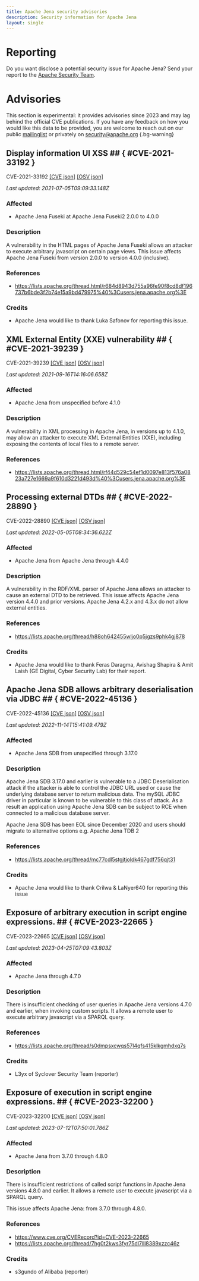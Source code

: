 ```yaml
---
title: Apache Jena security advisories
description: Security information for Apache Jena
layout: single
---
```


# Reporting

Do you want disclose a potential security issue for Apache Jena? Send your report to the [Apache Security Team](mailto:security@apache.org).

# Advisories

This section is experimental: it provides advisories since 2023 and may lag behind the official CVE publications. If you have any feedback on how you would like this data to be provided, you are welcome to reach out on our public [mailinglist](/mailinglist) or privately on [security@apache.org](mailto:security@apache.org)
{.bg-warning}

## Display information UI XSS ## { #CVE-2021-33192 }

CVE-2021-33192 [\[CVE json\]](./CVE-2021-33192.cve.json) [\[OSV json\]](./CVE-2021-33192.osv.json)



_Last updated: 2021-07-05T09:09:33.148Z_

### Affected

* Apache Jena Fuseki at Apache Jena Fuseki2 2.0.0 to 4.0.0


### Description

A vulnerability in the HTML pages of Apache Jena Fuseki allows an attacker to execute arbitrary javascript on certain page views.  This issue affects Apache Jena Fuseki from version 2.0.0 to version 4.0.0 (inclusive).

### References
* https://lists.apache.org/thread.html/r684d8943d755a96fe90f8cd8df196737b6bde3f2b74e15a9bd479975%40%3Cusers.jena.apache.org%3E


### Credits
* Apache Jena would like to thank Luka Safonov for reporting this issue.


## XML External Entity (XXE) vulnerability ## { #CVE-2021-39239 }

CVE-2021-39239 [\[CVE json\]](./CVE-2021-39239.cve.json) [\[OSV json\]](./CVE-2021-39239.osv.json)



_Last updated: 2021-09-16T14:16:06.658Z_

### Affected

* Apache Jena from unspecified before 4.1.0


### Description

A vulnerability in XML processing in Apache Jena, in versions up to 4.1.0, may allow an attacker to execute XML External Entities (XXE), including exposing the contents of local files to a remote server.

### References
* https://lists.apache.org/thread.html/rf44d529c54ef1d0097e813f576a0823a727e1669a9f610d3221d493d%40%3Cusers.jena.apache.org%3E


## Processing external DTDs ## { #CVE-2022-28890 }

CVE-2022-28890 [\[CVE json\]](./CVE-2022-28890.cve.json) [\[OSV json\]](./CVE-2022-28890.osv.json)



_Last updated: 2022-05-05T08:34:36.622Z_

### Affected

* Apache Jena from Apache Jena through 4.4.0


### Description

A vulnerability in the RDF/XML parser of Apache Jena allows an attacker to cause an external DTD to be retrieved.  This issue affects Apache Jena version 4.4.0 and prior versions.  Apache Jena 4.2.x and 4.3.x do not allow external entities.

### References
* https://lists.apache.org/thread/h88oh642455wljo0p5jgzs9phk4gj878


### Credits
* Apache Jena would like to thank Feras Daragma, Avishag Shapira & Amit Laish (GE Digital, Cyber Security Lab) for their report.


## Apache Jena SDB allows arbitrary deserialisation via JDBC ## { #CVE-2022-45136 }

CVE-2022-45136 [\[CVE json\]](./CVE-2022-45136.cve.json) [\[OSV json\]](./CVE-2022-45136.osv.json)



_Last updated: 2022-11-14T15:41:09.479Z_

### Affected

* Apache Jena SDB from unspecified through 3.17.0


### Description

Apache Jena SDB 3.17.0 and earlier is vulnerable to a JDBC Deserialisation attack if the attacker is able to control the JDBC URL used or cause the underlying database server to return malicious data.  The mySQL JDBC driver in particular is known to be vulnerable to this class of attack.  As a result an application using Apache Jena SDB can be subject to RCE when connected to a malicious database server.

Apache Jena SDB has been EOL since December 2020 and users should migrate to alternative options e.g. Apache Jena TDB 2

### References
* https://lists.apache.org/thread/mc77cdl5stgjtjoldk467gdf756qjt31


### Credits
* Apache Jena would like to thank Crilwa & LaNyer640 for reporting this issue


## Exposure of arbitrary execution in script engine expressions. ## { #CVE-2023-22665 }

CVE-2023-22665 [\[CVE json\]](./CVE-2023-22665.cve.json) [\[OSV json\]](./CVE-2023-22665.osv.json)



_Last updated: 2023-04-25T07:09:43.803Z_

### Affected

* Apache Jena through 4.7.0


### Description

There is insufficient checking of user queries in Apache Jena versions 4.7.0 and earlier, when invoking custom scripts. It allows a remote user to execute arbitrary javascript via a SPARQL query.

### References
* https://lists.apache.org/thread/s0dmpsxcwqs57l4qfs415klkgmhdxq7s


### Credits
* L3yx of Syclover Security Team (reporter)


## Exposure of execution in script engine expressions. ## { #CVE-2023-32200 }

CVE-2023-32200 [\[CVE json\]](./CVE-2023-32200.cve.json) [\[OSV json\]](./CVE-2023-32200.osv.json)



_Last updated: 2023-07-12T07:50:01.786Z_

### Affected

* Apache Jena from 3.7.0 through 4.8.0


### Description

There is insufficient restrictions of called script functions in Apache Jena
 versions 4.8.0 and earlier. It allows a 
remote user to execute javascript via a SPARQL query.<br><p>This issue affects Apache Jena: from 3.7.0 through 4.8.0.</p>

### References
* https://www.cve.org/CVERecord?id=CVE-2023-22665
* https://lists.apache.org/thread/7hg0t2kws3fyr75dl7lll8389xzzc46z


### Credits
* s3gundo of Alibaba (reporter)
